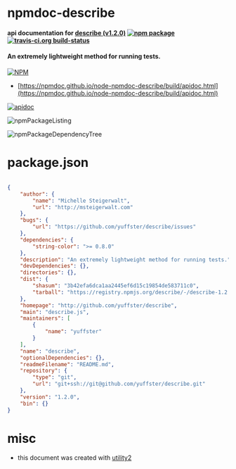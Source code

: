 # npmdoc-describe

#### api documentation for  [describe (v1.2.0)](http://github.com/yuffster/describe)  [![npm package](https://img.shields.io/npm/v/npmdoc-describe.svg?style=flat-square)](https://www.npmjs.org/package/npmdoc-describe) [![travis-ci.org build-status](https://api.travis-ci.org/npmdoc/node-npmdoc-describe.svg)](https://travis-ci.org/npmdoc/node-npmdoc-describe)

#### An extremely lightweight method for running tests.

[![NPM](https://nodei.co/npm/describe.png?downloads=true&downloadRank=true&stars=true)](https://www.npmjs.com/package/describe)

- [https://npmdoc.github.io/node-npmdoc-describe/build/apidoc.html](https://npmdoc.github.io/node-npmdoc-describe/build/apidoc.html)

[![apidoc](https://npmdoc.github.io/node-npmdoc-describe/build/screenCapture.buildCi.browser.%252Ftmp%252Fbuild%252Fapidoc.html.png)](https://npmdoc.github.io/node-npmdoc-describe/build/apidoc.html)

![npmPackageListing](https://npmdoc.github.io/node-npmdoc-describe/build/screenCapture.npmPackageListing.svg)

![npmPackageDependencyTree](https://npmdoc.github.io/node-npmdoc-describe/build/screenCapture.npmPackageDependencyTree.svg)



# package.json

```json

{
    "author": {
        "name": "Michelle Steigerwalt",
        "url": "http://msteigerwalt.com"
    },
    "bugs": {
        "url": "https://github.com/yuffster/describe/issues"
    },
    "dependencies": {
        "string-color": ">= 0.8.0"
    },
    "description": "An extremely lightweight method for running tests.",
    "devDependencies": {},
    "directories": {},
    "dist": {
        "shasum": "3b42efa6dca1aa2445ef6d15c19854de583711c0",
        "tarball": "https://registry.npmjs.org/describe/-/describe-1.2.0.tgz"
    },
    "homepage": "http://github.com/yuffster/describe",
    "main": "describe.js",
    "maintainers": [
        {
            "name": "yuffster"
        }
    ],
    "name": "describe",
    "optionalDependencies": {},
    "readmeFilename": "README.md",
    "repository": {
        "type": "git",
        "url": "git+ssh://git@github.com/yuffster/describe.git"
    },
    "version": "1.2.0",
    "bin": {}
}
```



# misc
- this document was created with [utility2](https://github.com/kaizhu256/node-utility2)
